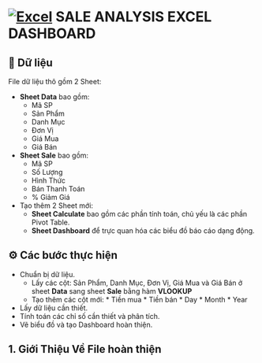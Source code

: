 # [![Excel](https://img.shields.io/badge/Excel-217346?style=flat&logo=microsoft-excel&logoColor=white)](https://www.microsoft.com/en-us/microsoft-365/excel) SALE ANALYSIS EXCEL DASHBOARD 


## 📁 Dữ liệu

File dữ liệu thô gồm 2 Sheet:

+ **Sheet Data** bao gồm:
    - Mã SP
    - Sản Phẩm
    - Danh Mục
    - Đơn Vị
    - Giá Mua
    - Giá Bán
+ **Sheet Sale** bao gồm:
    - Mã SP
    - Số Lượng
    - Hình Thức
    - Bán	Thanh Toán
    - % Giảm Giá
+ Tạo thêm 2 Sheet mới:
    - **Sheet Calculate** bao gồm các phần tính toán, chủ yếu là các phần Pivot Table.
    - **Sheet Dashboard** để trực quan hóa các biểu đồ báo cáo dạng động. 


## ⚙️ Các bước thực hiện 

- Chuẩn bị dữ liệu.
    + Lấy các cột: Sản Phẩm, Danh Mục, Đơn Vị, Giá Mua và Giá Bán ở sheet **Data** sang sheet **Sale** bằng hàm **VLOOKUP**
    + Tạo thêm các cột mới:
          * Tiền mua
          * Tiền bán
          * Day
          * Month
          * Year
- Lấy dữ liệu cần thiết.
- Tính toán các chỉ số cần thiết và phân tích. 
- Vẽ biểu đồ và tạo Dashboard hoàn thiện.
  
## 1. Giới Thiệu Về File hoàn thiện
